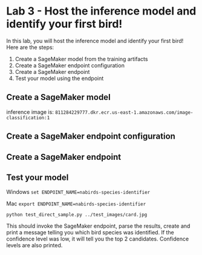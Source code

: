 # Lab 3 - Host the inference model and identify your first bird!

In this lab, you will host the inference model and identify your first bird!  Here are the steps:

1. Create a SageMaker model from the training artifacts
2. Create a SageMaker endpoint configuration
3. Create a SageMaker endpoint
4. Test your model using the endpoint

## Create a SageMaker model

inference image is: `811284229777.dkr.ecr.us-east-1.amazonaws.com/image-classification:1`

## Create a SageMaker endpoint configuration

## Create a SageMaker endpoint

## Test your model

Windows
`set ENDPOINT_NAME=nabirds-species-identifier`

Mac
`export ENDPOINT_NAME=nabirds-species-identifier`

`python test_direct_sample.py ../test_images/card.jpg`

This should invoke the SageMaker endpoint, parse the results, create and print a message telling you which bird species was identified.  If the confidence level was low, it will tell you the top 2 candidates.  Confidence levels are also printed.
